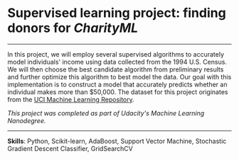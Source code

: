 
# Supervised learning project: finding donors for *CharityML*
----

In this project, we will employ several supervised algorithms to accurately model individuals' income using data collected from the 1994 U.S. Census. We will then choose the best candidate algorithm from preliminary results and further optimize this algorithm to best model the data. Our goal with this implementation is to construct a model that accurately predicts whether an individual makes more than $50,000. The dataset for this project originates from the [UCI Machine Learning Repository](https://archive.ics.uci.edu/ml/datasets/Census+Income).

*This project was completed as part of Udacity's Machine Learning Nanodegree.*

----

**Skills**: Python, Scikit-learn, AdaBoost, Support Vector Machine, Stochastic Gradient Descent Classifier, GridSearchCV
